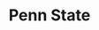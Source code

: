 ---
title: Penn State
permalink: /drafts/psu

web: #
web-display: #

tagline: Jawn
description: Jawn
lead: Jawn

tags: [ design, dev, react, transit, website, 2016 ]
deliverables: [ Project Management, Frontend ]
technologies: [ React ]
contributors: [ "Davis Shaver" ]

accent: "#2B5D94"
accent-light: "#CCEBFF"
header-text: white
pattern: hero-patterns/happy-intersection-05.svg
preview: septa/preview.svg

stickers:
 - [ twemoji/bus.svg, bus ]
 - [ twemoji/trolleybus.svg, trolleybus ]
 - [ twemoji/pin.svg, pin ]

screenshots: false
---